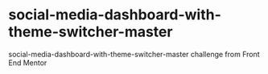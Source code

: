 # social-media-dashboard-with-theme-switcher-master
social-media-dashboard-with-theme-switcher-master challenge from Front End Mentor 

